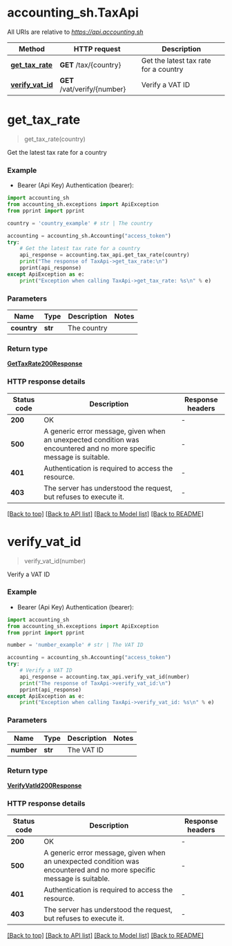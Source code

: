 # accounting_sh.TaxApi

All URIs are relative to *https://api.accounting.sh*

Method | HTTP request | Description
------------- | ------------- | -------------
[**get_tax_rate**](TaxApi.md#get_tax_rate) | **GET** /tax/{country} | Get the latest tax rate for a country
[**verify_vat_id**](TaxApi.md#verify_vat_id) | **GET** /vat/verify/{number} | Verify a VAT ID


# **get_tax_rate**
> get_tax_rate(country)

Get the latest tax rate for a country

### Example

* Bearer (Api Key) Authentication (bearer):

```python
import accounting_sh
from accounting_sh.exceptions import ApiException
from pprint import pprint

country = 'country_example' # str | The country

accounting = accounting_sh.Accounting("access_token")
try:
    # Get the latest tax rate for a country
    api_response = accounting.tax_api.get_tax_rate(country)
    print("The response of TaxApi->get_tax_rate:\n")
    pprint(api_response)
except ApiException as e:
    print("Exception when calling TaxApi->get_tax_rate: %s\n" % e)

```



### Parameters


Name | Type | Description  | Notes
------------- | ------------- | ------------- | -------------
 **country** | **str**| The country | 

### Return type

[**GetTaxRate200Response**](GetTaxRate200Response.md)

### HTTP response details

| Status code | Description | Response headers |
|-------------|-------------|------------------|
**200** | OK |  -  |
**500** | A generic error message, given when an unexpected condition was encountered and no more specific message is suitable. |  -  |
**401** | Authentication is required to access the resource. |  -  |
**403** | The server has understood the request, but refuses to execute it. |  -  |

[[Back to top]](#) [[Back to API list]](../README.md#documentation-for-api-endpoints) [[Back to Model list]](../README.md#documentation-for-models) [[Back to README]](../README.md)

# **verify_vat_id**
> verify_vat_id(number)

Verify a VAT ID

### Example

* Bearer (Api Key) Authentication (bearer):

```python
import accounting_sh
from accounting_sh.exceptions import ApiException
from pprint import pprint

number = 'number_example' # str | The VAT ID

accounting = accounting_sh.Accounting("access_token")
try:
    # Verify a VAT ID
    api_response = accounting.tax_api.verify_vat_id(number)
    print("The response of TaxApi->verify_vat_id:\n")
    pprint(api_response)
except ApiException as e:
    print("Exception when calling TaxApi->verify_vat_id: %s\n" % e)

```



### Parameters


Name | Type | Description  | Notes
------------- | ------------- | ------------- | -------------
 **number** | **str**| The VAT ID | 

### Return type

[**VerifyVatId200Response**](VerifyVatId200Response.md)

### HTTP response details

| Status code | Description | Response headers |
|-------------|-------------|------------------|
**200** | OK |  -  |
**500** | A generic error message, given when an unexpected condition was encountered and no more specific message is suitable. |  -  |
**401** | Authentication is required to access the resource. |  -  |
**403** | The server has understood the request, but refuses to execute it. |  -  |

[[Back to top]](#) [[Back to API list]](../README.md#documentation-for-api-endpoints) [[Back to Model list]](../README.md#documentation-for-models) [[Back to README]](../README.md)

